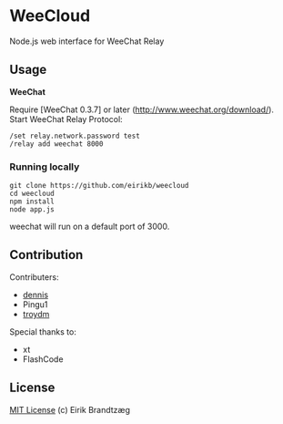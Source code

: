 WeeCloud
========

Node.js web interface for WeeChat Relay

Usage
---

**WeeChat**

Require [WeeChat 0.3.7] or later (http://www.weechat.org/download/).   
Start WeeChat Relay Protocol:  

    /set relay.network.password test
    /relay add weechat 8000

### Running locally

    git clone https://github.com/eirikb/weecloud
    cd weecloud
    npm install
    node app.js

weechat will run on a default port of 3000.

Contribution
---

Contributers:  

*  [dennis](https://github.com/dennisse)
*  Pingu1
*  [troydm](https://github.com/troydm)

Special thanks to:  

*  xt
*  FlashCode


License
---

[MIT License](http://en.wikipedia.org/wiki/MIT_License)
(c) Eirik Brandtzæg

